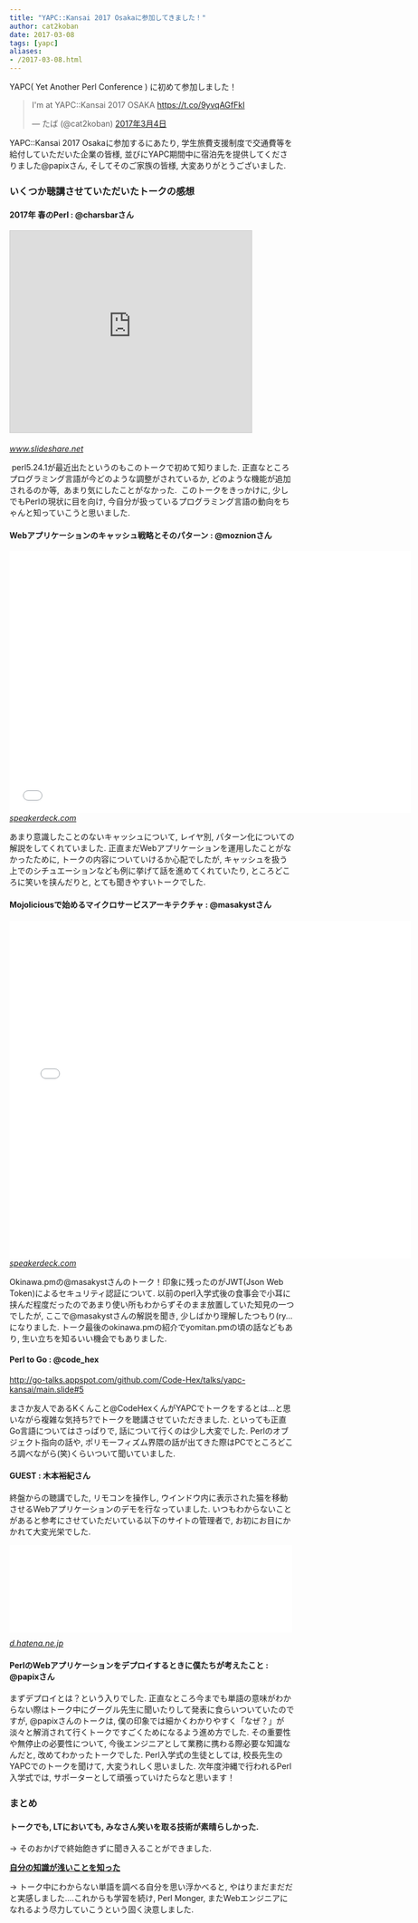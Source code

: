 ```yaml
---
title: "YAPC::Kansai 2017 Osakaに参加してきました！"
author: cat2koban
date: 2017-03-08
tags: [yapc]
aliases:
- /2017-03-08.html
---
```


<p>YAPC( Yet Another Perl Conference ) に初めて参加しました！</p>
<p><blockquote class="twitter-tweet" data-lang="ja"><p lang="tr" dir="ltr">I&#39;m at YAPC::Kansai 2017 OSAKA <a href="https://t.co/9yvqAGfFkI">https://t.co/9yvqAGfFkI</a></p>&mdash; たば (@cat2koban) <a href="https://twitter.com/cat2koban/status/837874251696832512">2017年3月4日</a></blockquote><script async src="//platform.twitter.com/widgets.js" charset="utf-8"></script></p>
<p>YAPC::Kansai 2017 Osakaに参加するにあたり, 学生旅費支援制度で交通費等を給付していただいた企業の皆様, 並びにYAPC期間中に宿泊先を提供してくださりました@papixさん, そしてそのご家族の皆様, 大変ありがとうございました. </p>
<h3>いくつか聴講させていただいたトークの感想</h3>
<h4>2017年 春のPerl : @charsbarさん</h4>
<p><iframe style="border: 1px solid #CCC; border-width: 1px; margin-bottom: 5px; max-width: 100%;" src="https://www.slideshare.net/slideshow/embed_code/key/eJZlQf8NYGSrn" width="427" height="356" frameborder="0" marginwidth="0" marginheight="0" scrolling="no" allowfullscreen=""> </iframe></p>
<p><cite class="hatena-citation"><a href="https://www.slideshare.net/charsbar/perl-2017spring">www.slideshare.net</a></cite></p>
<p> perl5.24.1が最近出たというのもこのトークで初めて知りました. 正直なところプログラミング言語が今どのような調整がされているか, どのような機能が追加されるのか等,  あまり気にしたことがなかった.  このトークをきっかけに, 少しでもPerlの現状に目を向け, 今自分が扱っているプログラミング言語の動向をちゃんと知っていこうと思いました. </p>
<h4>Webアプリケーションのキャッシュ戦略とそのパターン : @moznionさん</h4>
<p><iframe id="talk_frame_381931" style="border: 0; padding: 0; margin: 0; background: transparent;" src="//speakerdeck.com/player/46655138974643fca0c29eb58200b6fa" width="710" height="463" frameborder="0" allowfullscreen="true"></iframe><cite class="hatena-citation"><a href="https://speakerdeck.com/moznion/pattern-and-strategy-of-web-application-caching">speakerdeck.com</a></cite></p>
<p>あまり意識したことのないキャッシュについて, レイヤ別, パターン化についての解説をしてくれていました. 正直まだWebアプリケーションを運用したことがなかったために, トークの内容についていけるか心配でしたが, キャッシュを扱う上でのシチュエーションなども例に挙げて話を進めてくれていたり, ところどころに笑いを挟んだりと, とても聞きやすいトークでした. </p>
<h4>Mojoliciousで始めるマイクロサービスアーキテクチャ : @masakystさん</h4>
<p><iframe id="talk_frame_381934" style="border: 0; padding: 0; margin: 0; background: transparent;" src="//speakerdeck.com/player/3980481158c249f8a1fc01fd0594898f" width="710" height="596" frameborder="0" allowfullscreen="true"></iframe><cite class="hatena-citation"><a href="https://speakerdeck.com/masakyst/mojoliciousdehazimerumaikurosabisuakitekutiya">speakerdeck.com</a></cite></p>
<p>Okinawa.pmの@masakystさんのトーク！印象に残ったのがJWT(Json Web Token)によるセキュリティ認証について. 以前のperl入学式後の食事会で小耳に挟んだ程度だったのであまり使い所もわからずそのまま放置していた知見の一つでしたが, ここで@masakystさんの解説を聞き, 少しばかり理解したつもり(ry...になりました. トーク最後のokinawa.pmの紹介でyomitan.pmの頃の話などもあり, 生い立ちを知るいい機会でもありました. </p>
<h4>Perl to Go : @code_hex</h4>
<p><a href="http://go-talks.appspot.com/github.com/Code-Hex/talks/yapc-kansai/main.slide#5">http://go-talks.appspot.com/github.com/Code-Hex/talks/yapc-kansai/main.slide#5</a></p>
<p>まさか友人であるKくんこと@CodeHexくんがYAPCでトークをするとは...と思いながら複雑な気持ち?でトークを聴講させていただきました. といっても正直Go言語についてはさっぱりで, 話について行くのは少し大変でした. Perlのオブジェクト指向の話や, ポリモーフィズム界隈の話が出てきた際はPCでところどころ調べながら(笑)くらいついて聞いていました. </p>
<h4>GUEST : 木本裕紀さん</h4>
<p>終盤からの聴講でした, リモコンを操作し, ウインドウ内に表示された猫を移動させるWebアプリケーションのデモを行なっていました. いつもわからないことがあると参考にさせていただいている以下のサイトの管理者で, お初にお目にかかれて大変光栄でした. </p>
<p><iframe class="embed-card embed-webcard" style="display: block; width: 100%; height: 155px; max-width: 500px; margin: 10px 0px;" title="PerlならサンプルコードPerl入門 - PerlならサンプルコードPerl入門" src="//hatenablog-parts.com/embed?url=http%3A%2F%2Fd.hatena.ne.jp%2Fperlcodesample%2F30000101%2F1458218846" frameborder="0" scrolling="no"></iframe><cite class="hatena-citation"><a href="http://d.hatena.ne.jp/perlcodesample/30000101/1458218846">d.hatena.ne.jp</a></cite></p>
<h4>PerlのWebアプリケーションをデプロイするときに僕たちが考えたこと : @papixさん</h4>
<p>まずデプロイとは？という入りでした. 正直なところ今までも単語の意味がわからない際はトーク中にグーグル先生に聞いたりして発表に食らいついていたのですが, @papixさんのトークは, 僕の印象では細かくわかりやすく「なぜ？」が淡々と解消されて行くトークですごくためになるよう進め方でした. その重要性や無停止の必要性について, 今後エンジニアとして業務に携わる際必要な知識なんだと, 改めてわかったトークでした. Perl入学式の生徒としては, 校長先生のYAPCでのトークを聞けて, 大変うれしく思いました. 次年度沖縄で行われるPerl入学式では, サポーターとして頑張っていけたらなと思います！</p>
<h3>まとめ</h3>
<h4><strong>トークでも, LTにおいても, みなさん笑いを取る技術が素晴らしかった.</strong></h4>
<p>-&gt; そのおかげで終始飽きずに聞き入ることができました. </p>
<p><strong><span style="text-decoration: underline;">自分の知識が浅いことを知った</span></strong></p>
<p>-&gt; トーク中にわからない単語を調べる自分を思い浮かべると, やはりまだまだだと実感しました....これからも学習を続け, Perl Monger, またWebエンジニアになれるよう尽力していこうという固く決意しました.  </p>
